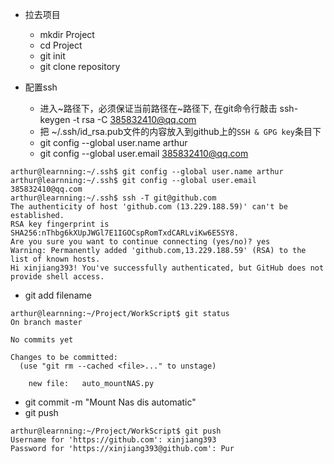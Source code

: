 - 拉去项目
    * mkdir Project
    * cd Project
    * git init
    * git clone repository

- 配置ssh
    * 进入\~路径下，必须保证当前路径在\~路径下, 在git命令行敲击 ssh-keygen -t  rsa -C 385832410@qq.com
    * 把 ~/.ssh/id_rsa.pub文件的内容放入到github上的`SSH & GPG key`条目下
    * git config --global user.name arthur
    * git config --global user.email 385832410@qq.com
```
arthur@learnning:~/.ssh$ git config --global user.name arthur
arthur@learnning:~/.ssh$ git config --global user.email 385832410@qq.com
arthur@learnning:~/.ssh$ ssh -T git@github.com
The authenticity of host 'github.com (13.229.188.59)' can't be established.
RSA key fingerprint is SHA256:nThbg6kXUpJWGl7E1IGOCspRomTxdCARLviKw6E5SY8.
Are you sure you want to continue connecting (yes/no)? yes
Warning: Permanently added 'github.com,13.229.188.59' (RSA) to the list of known hosts.
Hi xinjiang393! You've successfully authenticated, but GitHub does not provide shell access.
```
- git add filename
```
arthur@learnning:~/Project/WorkScript$ git status
On branch master

No commits yet

Changes to be committed:
  (use "git rm --cached <file>..." to unstage)

    new file:   auto_mountNAS.py

```
- git commit -m "Mount Nas dis automatic"
- git push
```
arthur@learnning:~/Project/WorkScript$ git push
Username for 'https://github.com': xinjiang393
Password for 'https://xinjiang393@github.com': Pur
```
